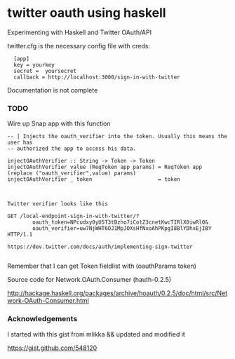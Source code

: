 # twitter oauth using haskell

Experimenting with Haskell and Twitter OAuth/API


twitter.cfg is the necessary config file with creds:

      [app]
      key = yourkey
      secret =  yoursecret
      callback = http://localhost:3000/sign-in-with-twitter

Documentation is not complete


### TODO

Wire up Snap app with this function 


```
-- | Injects the oauth_verifier into the token. Usually this means the user has 
-- authorized the app to access his data.

injectOAuthVerifier :: String -> Token -> Token
injectOAuthVerifier value (ReqToken app params) = ReqToken app (replace ("oauth_verifier",value) params)
injectOAuthVerifier _ token                     = token



Twitter verifier looks like this

GET /local-endpoint-sign-in-with-twitter/?
        oauth_token=NPcudxy0yU5T3tBzho7iCotZ3cnetKwcTIRlX0iwRl0&
        oauth_verifier=uw7NjWHT6OJ1MpJOXsHfNxoAhPKpgI8BlYDhxEjIBY HTTP/1.1

https://dev.twitter.com/docs/auth/implementing-sign-twitter


```
Remember that I can get Token fieldlist with (oauthParams token)


Source code for Network.OAuth.Consumer (hauth-0.2.5)

http://hackage.haskell.org/packages/archive/hoauth/0.2.5/doc/html/src/Network-OAuth-Consumer.html



### Acknowledgements




I started with this gist from mlikka && updated and modified it

https://gist.github.com/548120
